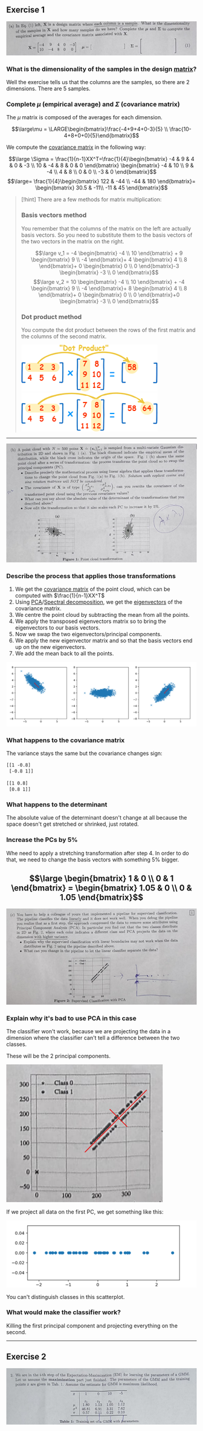 ## Exercise 1

![](../z_images/Pasted%20image%2020230701120225.png)

### What is the dimensionality of the samples in the design [matrix](../Linear%20Algebra/Matrix.md)?

Well the exercise tells us that the columns are the samples, so there are 2 dimensions.
There are 5 samples.


### Complete $\mu$ (empirical average) and $\Sigma$ (covariance matrix)

The $\mu$ matrix is composed of the averages for each dimension.

$$\large\mu = \LARGE\begin{bmatrix}\frac{-4+9+4+0-3}{5} \\ \frac{10-4+8+0+0}{5}\end{bmatrix}$$

We compute the [covariance matrix](../Machine%20Learning/Covariance%20matrix.md) in the following way:

$$\large \Sigma = \frac{1}{n-1}XX^T=\frac{1}{4}\begin{bmatrix}
-4 & 9 & 4 & 0 & -3 \\
10 & -4 & 8 & 0 & 0
\end{bmatrix} \begin{bmatrix}
-4 & 10 \\
9 & -4 \\
4 & 8 \\
0 & 0 \\
-3 & 0
\end{bmatrix}$$
$$\large= \frac{1}{4}\begin{bmatrix}
122 & -44 \\
-44 & 180 
\end{bmatrix}=
\begin{bmatrix}
 30.5 & -11\\
 -11 & 45
\end{bmatrix}$$

> [!hint]
> There are a few methods for matrix multiplication:
> 
> 
> ### Basis vectors method
> You remember that the columns of the matrix on the left are actually basis vectors.
> So you need to substitute them to the basis vectors of the two vectors in the matrix on the right.
> 
> 
> $$\large v_1 = -4 \begin{bmatrix}
-4 \\ 10
\end{bmatrix} + 9 
\begin{bmatrix}
9 \\ -4
\end{bmatrix}+ 4 
\begin{bmatrix}
4 \\ 8
\end{bmatrix}+ 0 
\begin{bmatrix}
0 \\ 0
\end{bmatrix}-3
\begin{bmatrix}
-3 \\ 0
\end{bmatrix}$$
> $$\large v_2 = 10 \begin{bmatrix}
-4 \\ 10
\end{bmatrix} + -4 
\begin{bmatrix}
9 \\ -4
\end{bmatrix}+ 8 
\begin{bmatrix}
4 \\ 8
\end{bmatrix}+ 0 
\begin{bmatrix}
0 \\ 0
\end{bmatrix}+0
\begin{bmatrix}
-3 \\ 0
\end{bmatrix}$$
> 
> 
> ### Dot product method
> You compute the dot product between the rows of the first matrix and the columns of the second matrix.
> 
> ![](../z_images/Pasted%20image%2020230701131314.png)
> ![](../z_images/Pasted%20image%2020230701131332.png)

---


![](../z_images/Pasted%20image%2020230701134902.png)


### Describe the process that applies those transformations

1. We get the [covariance matrix](../Machine%20Learning/Covariance%20matrix.md) of the point cloud, which can be computed with $\frac{1}{n-1}XX^T$
2. Using [PCA](../Machine%20Learning/PCA.md)/[Spectral decomposition](../Linear%20Algebra/Spectral%20decomposition.md), we get the [eigenvectors](../Linear%20Algebra/Eigenvectors%20and%20Eigenvalues.md) of the covariance matrix.
3. We centre the point cloud by subtracting the mean from all the points.
4. We apply the transposed eigenvectors matrix so to bring the eigenvectors to our basis vectors.
5. Now we swap the two eigenvectors/principal components.
6. We apply the new eigenvector matrix and so that the basis vectors end up on the new eigenvectors.
7. We add the mean back to all the points.

![](../z_images/Pasted%20image%2020230701155847.png)


### What happens to the covariance matrix

The variance stays the same but the covariance changes sign:

```
[[1 -0.8]
 [-0.8 1]]
 
[[1 0.8]
 [0.8 1]]
```


### What happens to the determinant

The absolute value of the determinant doesn't change at all because the space doesn't get stretched or shrinked, just rotated.


### Increase the PCs by 5%

Whe need to apply a stretching transformation after step 4.
In order to do that, we need to change the basis vectors with something 5% bigger.

$$\large \begin{bmatrix}
1 & 0 \\
0 & 1
\end{bmatrix} = \begin{bmatrix}
1.05 & 0 \\
0 & 1.05
\end{bmatrix}$$
---


![](../z_images/Pasted%20image%2020230702115237.png)


### Explain why it's bad to use PCA in this case

The classifier won't work, because we are projecting the data in a dimension where the classifier can't tell a difference between the two classes.

These will be the 2 principal components.

![](../z_images/Pasted%20image%2020230702120305.png)


If we project all data on the first PC, we get something like this:

![](../z_images/Pasted%20image%2020230702120808.png)


You can't distinguish classes in this scatterplot.


### What would make the classifier work?

Killing the first principal component and projecting everything on the second.

---


## Exercise 2

![](../z_images/Pasted%20image%2020230702121045.png)

